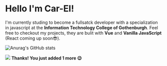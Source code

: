 # Hello I'm Car-El!

I'm currently studing to become a fullsatck developer with a specialization in javascript at the **Information Technology College of Gothenburgh**.
Feel free to checkout my projects, they are bulit with **Vue** and **Vanilla JavaScript** (React coming up soon😎).  

![Anurag's GitHub stats](https://github-readme-stats.vercel.app/api?username=Car-ElWilliams&show_icons=true&theme=radical)


![](https://komarev.com/ghpvc/?username=Car-ElWilliams)
**Thanks! You just added 1 more 😉**
<!--
**Car-ElWilliams/Car-ElWilliams** is a ✨ _special_ ✨ repository because its `README.md` (this file) appears on your GitHub profile.

Here are some ideas to get you started:

- 🔭 I’m currently working on ...
- 🌱 I’m currently learning ...
- 👯 I’m looking to collaborate on ...
- 🤔 I’m looking for help with ...
- 💬 Ask me about ...
- 📫 How to reach me: ...
-  Pronouns: ...
- ⚡ Fun fact: ...
-->
